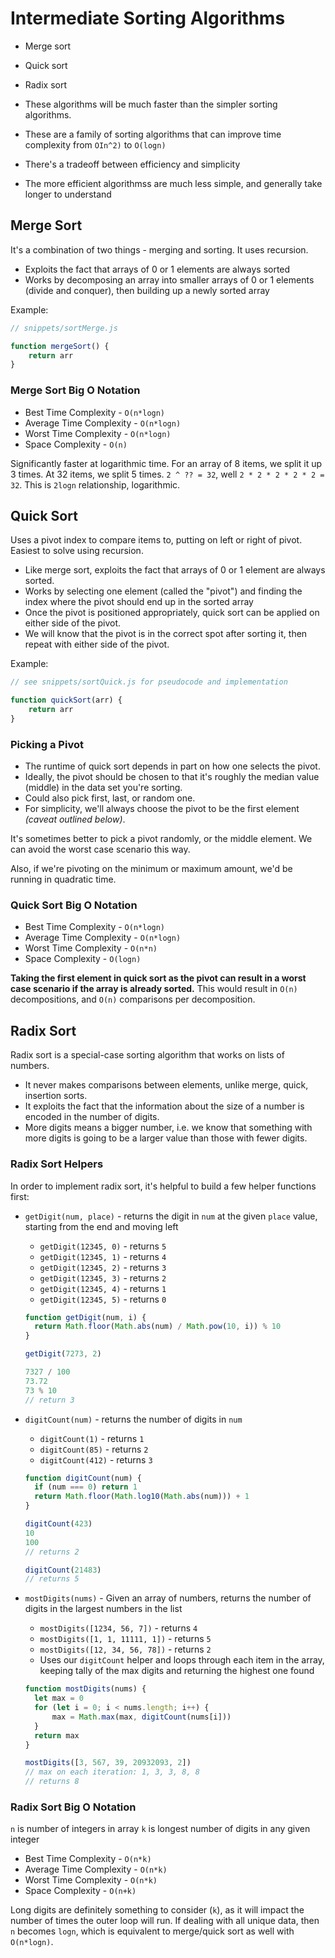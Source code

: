 # Intermediate Sorting Algorithms

- Merge sort
- Quick sort
- Radix sort

- These algorithms will be much faster than the simpler sorting algorithms.
- These are a family of sorting algorithms that can improve time complexity from `OIn^2)` to `O(logn)`
- There's a tradeoff between efficiency and simplicity
- The more efficient algorithmss are much less simple, and generally take longer to understand

## Merge Sort

It's a combination of two things - merging and sorting. It uses recursion.

- Exploits the fact that arrays of 0 or 1 elements are always sorted
- Works by decomposing an array into smaller arrays of 0 or 1 elements (divide and conquer), then building up a newly sorted array

Example:

```js
// snippets/sortMerge.js

function mergeSort() {
	return arr
}
```

### Merge Sort Big O Notation

- Best Time Complexity - `O(n*logn)`
- Average Time Complexity - `O(n*logn)`
- Worst Time Complexity - `O(n*logn)`
- Space Complexity - `O(n)`

Significantly faster at logarithmic time. For an array of 8 items, we split it up 3 times. At 32 items, we split 5 times. `2 ^ ?? = 32`, well `2 * 2 * 2 * 2 * 2 = 32`. This is `2logn` relationship, logarithmic.

## Quick Sort

Uses a pivot index to compare items to, putting on left or right of pivot. Easiest to solve using recursion.

- Like merge sort, exploits the fact that arrays of 0 or 1 element are always sorted.
- Works by selecting one element (called the "pivot") and finding the index where the pivot should end up in the sorted array
- Once the pivot is positioned appropriately, quick sort can be applied on either side of the pivot.
- We will know that the pivot is in the correct spot after sorting it, then repeat with either side of the pivot.

Example:

```js
// see snippets/sortQuick.js for pseudocode and implementation

function quickSort(arr) {
	return arr
}
```

### Picking a Pivot

- The runtime of quick sort depends in part on how one selects the pivot.
- Ideally, the pivot should be chosen to that it's roughly the median value (middle) in the data set you're sorting.
- Could also pick first, last, or random one.
- For simplicity, we'll always choose the pivot to be the first element _(caveat outlined below)_.

It's sometimes better to pick a pivot randomly, or the middle element. We can avoid the worst case scenario this way.

Also, if we're pivoting on the minimum or maximum amount, we'd be running in quadratic time.

### Quick Sort Big O Notation

- Best Time Complexity - `O(n*logn)`
- Average Time Complexity - `O(n*logn)`
- Worst Time Complexity - `O(n*n)`
- Space Complexity - `O(logn)`

**Taking the first element in quick sort as the pivot can result in a worst case scenario if the array is already sorted.** This would result in `O(n)` decompositions, and `O(n)` comparisons per decomposition.

## Radix Sort

Radix sort is a special-case sorting algorithm that works on lists of numbers.

- It never makes comparisons between elements, unlike merge, quick, insertion sorts.
- It exploits the fact that the information about the size of a number is encoded in the number of digits.
- More digits means a bigger number, i.e. we know that something with more digits is going to be a larger value than those with fewer digits.

### Radix Sort Helpers

In order to implement radix sort, it's helpful to build a few helper functions first:

- `getDigit(num, place)` - returns the digit in `num` at the given `place` value, starting from the end and moving left

  - `getDigit(12345, 0)` - returns `5`
  - `getDigit(12345, 1)` - returns `4`
  - `getDigit(12345, 2)` - returns `3`
  - `getDigit(12345, 3)` - returns `2`
  - `getDigit(12345, 4)` - returns `1`
  - `getDigit(12345, 5)` - returns `0`

  ```js
  function getDigit(num, i) {
  	return Math.floor(Math.abs(num) / Math.pow(10, i)) % 10
  }

  getDigit(7273, 2)

  7327 / 100
  73.72
  73 % 10
  // return 3
  ```

- `digitCount(num)` - returns the number of digits in `num`

  - `digitCount(1)` - returns `1`
  - `digitCount(85)` - returns `2`
  - `digitCount(412)` - returns `3`

  ```js
  function digitCount(num) {
  	if (num === 0) return 1
  	return Math.floor(Math.log10(Math.abs(num))) + 1
  }

  digitCount(423)
  10
  100
  // returns 2

  digitCount(21483)
  // returns 5
  ```

- `mostDigits(nums)` - Given an array of numbers, returns the number of digits in the largest numbers in the list

  - `mostDigits([1234, 56, 7])` - returns `4`
  - `mostDigits([1, 1, 11111, 1])` - returns `5`
  - `mostDigits([12, 34, 56, 78])` - returns `2`
  - Uses our `digitCount` helper and loops through each item in the array, keeping tally of the max digits and returning the highest one found

  ```js
  function mostDigits(nums) {
  	let max = 0
  	for (let i = 0; i < nums.length; i++) {
  		max = Math.max(max, digitCount(nums[i]))
  	}
  	return max
  }

  mostDigits([3, 567, 39, 20932093, 2])
  // max on each iteration: 1, 3, 3, 8, 8
  // returns 8
  ```

### Radix Sort Big O Notation

`n` is number of integers in array
`k` is longest number of digits in any given integer

- Best Time Complexity - `O(n*k)`
- Average Time Complexity - `O(n*k)`
- Worst Time Complexity - `O(n*k)`
- Space Complexity - `O(n+k)`

Long digits are definitely something to consider (`k`), as it will impact the number of times the outer loop will run. If dealing with all unique data, then `n` becomes `logn`, which is equivalent to merge/quick sort as well with `O(n*logn)`.
